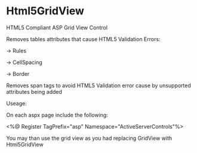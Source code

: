Html5GridView
=============

HTML5 Compliant ASP Grid View Control

Removes tables attributes that cause HTML5 Validation Errors:

-> Rules

-> CellSpacing

-> Border

Removes span tags to avoid HTML5 Validation error cause by unsupported attributes being added



Useage:

On each aspx page include the following:

<%@ Register TagPrefix="asp" Namespace="ActiveServerControls"%>
    
You may than use the grid view as you had replacing GridView with Html5GridView
